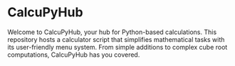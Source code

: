 # CalcuPyHub
Welcome to CalcuPyHub, your hub for Python-based calculations. This repository hosts a calculator script that simplifies mathematical tasks with its user-friendly menu system. From simple additions to complex cube root computations, CalcuPyHub has you covered.
